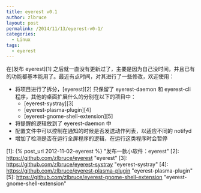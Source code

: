 ```yaml
---
title: eyerest v0.1
author: zlbruce
layout: post
permalink: /2014/11/13/eyerest-v0-1/
categories:
  - Linux
tags:
  - eyerest
---
```

在[发布 eyerest][1] 之后就一直没有更新过了，主要是因为自己没时间，并且已有的功能都基本能用了。最近有点时间，对其进行了一些修改，欢迎使用：

  * 将项目进行了拆分，[eyerest][2] 只保留了 eyerest-daemon 和 eyerest-cli 程序，其他的桌面扩展什么的分别在以下的项目中： 
      * [eyerest-systray][3]
      * [eyerest-plasma-plugin][4]
      * [eyerest-gnome-shell-extension][5]
  * 将提醒的逻辑放到了 eyerest-daemon 中
  * 配置文件中可以控制在通知的时候是否发送动作列表，以适应不同的 notifyd
  * 增加了检测是否在运行全屏程序的逻辑，在运行这类程序时会暂停

 [1]: {% post_url 2012-11-02-eyerest %} "发布一款小软件：eyerest"
 [2]: https://github.com/zlbruce/eyerest "eyerest"
 [3]: https://github.com/zlbruce/eyerest-systray "eyerest-systray"
 [4]: https://github.com/zlbruce/eyerest-plasma-plugin "eyerest-plasma-plugin"
 [5]: https://github.com/zlbruce/eyerest-gnome-shell-extension "eyerest-gnome-shell-extension"
